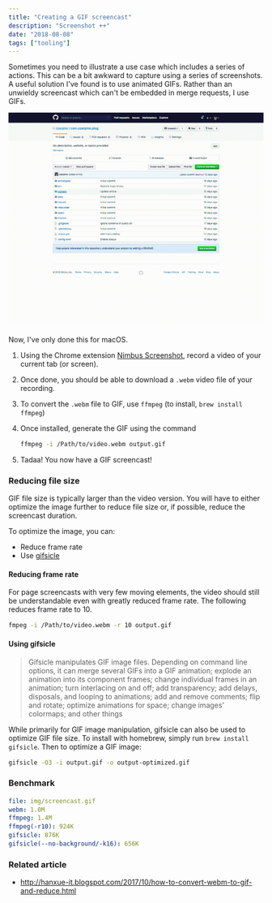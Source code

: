 ```yaml
---
title: "Creating a GIF screencast"
description: "Screenshot ++"
date: "2018-08-08"
tags: ["tooling"]
---
```


Sometimes you need to illustrate a use case which includes a series of actions. This can be a bit awkward to capture using a series of screenshots. A useful solution I've found is to use animated GIFs. Rather than an unwieldy screencast which can't be embedded in merge requests, I use GIFs.

![screencast image here](img/screencast.gif)

Now, I've only done this for macOS.

1. Using the Chrome extension [Nimbus Screenshot](https://chrome.google.com/webstore/detail/nimbus-screenshot-screen/bpconcjcammlapcogcnnelfmaeghhagj?hl=en), record a video of your current tab (or screen).
2. Once done, you should be able to download a `.webm` video file of your recording.
3. To convert the `.webm` file to GIF, use `ffmpeg` (to install, `brew install ffmpeg`)
4. Once installed, generate the GIF using the command

    ```bash
    ffmpeg -i /Path/to/video.webm output.gif
    ```
5. Tadaa! You now have a GIF screencast!

### Reducing file size

GIF file size is typically larger than the video version. You will have to either optimize the image further to reduce file size or, if possible, reduce the screencast duration.

To optimize the image, you can:

- Reduce frame rate
- Use [gifsicle](https://github.com/kohler/gifsicle)

#### Reducing frame rate

For page screencasts with very few moving elements, the video should still be understandable even with greatly reduced frame rate. The following reduces frame rate to 10. 

```bash
fmpeg -i /Path/to/video.webm -r 10 output.gif
```

#### Using gifsicle

> Gifsicle manipulates GIF image files. Depending on command line options, it can merge several GIFs into a GIF animation; explode an animation into its component frames; change individual frames in an animation; turn interlacing on and off; add transparency; add delays, disposals, and looping to animations; add and remove comments; flip and rotate; optimize animations for space; change images' colormaps; and other things

While primarily for GIF image manipulation, gifsicle can also be used to optimize GIF file size. To install with homebrew, simply run `brew install gifsicle`. Then to optimize a GIF image:

```bash
gifsicle -O3 -i output.gif -o output-optimized.gif
```

### Benchmark

```yaml
file: img/screencast.gif
webm: 1.0M
ffmpeg: 1.4M
ffmpeg(-r10): 924K
gifsicle: 876K
gifsicle(--no-background/-k16): 656K
```

### Related article

- http://hanxue-it.blogspot.com/2017/10/how-to-convert-webm-to-gif-and-reduce.html